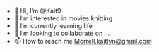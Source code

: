 - 👋 Hi, I’m @Kait9
- 👀 I’m interested in movies knitting 
- 🌱 I’m currently learning life 
- 💞️ I’m looking to collaborate on ...
- 📫 How to reach me Morrell.kaitlyn@gmail.com 

<!---
Kait9/Kait9 is a ✨ special ✨ repository because its `README.md` (this file) appears on your GitHub profile.
You can click the Preview link to take a look at your changes.
--->
